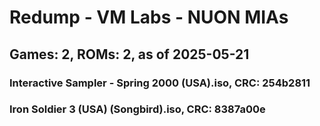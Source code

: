 # Redump - VM Labs - NUON MIAs
## Games: 2, ROMs: 2, as of 2025-05-21

### Interactive Sampler - Spring 2000 (USA).iso, CRC: 254b2811
### Iron Soldier 3 (USA) (Songbird).iso, CRC: 8387a00e

